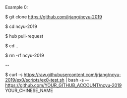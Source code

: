 Example 0:

$ git clone https://github.com/jrjang/ncyu-2019

$ cd ncyu-2019

$ hub pull-request

$ cd ..

$ rm -rf ncyu-2019


--

$ curl -s https://raw.githubusercontent.com/jrjang/ncyu-2019/ex0/scripts/ex0-test.sh | bash -s -- https://github.com/YOUR_GITHUB_ACCOUNT/ncyu-2019 YOUR_CHINESE_NAME
